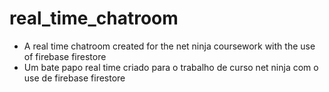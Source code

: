 # real_time_chatroom
- A real time chatroom created for the net ninja coursework with the use of firebase firestore 
- Um bate papo real time criado para o trabalho de curso net ninja com o use de firebase firestore
<br />
